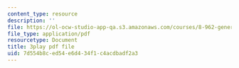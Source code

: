```yaml
---
content_type: resource
description: ''
file: https://ol-ocw-studio-app-qa.s3.amazonaws.com/courses/8-962-general-relativity-spring-2020/7d554b8ced54e6d434f1c4acdbadf2a3_p_10lgn2BiI.pdf
file_type: application/pdf
resourcetype: Document
title: 3play pdf file
uid: 7d554b8c-ed54-e6d4-34f1-c4acdbadf2a3
---
```

